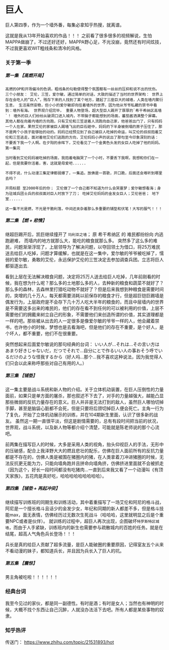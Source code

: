 # 巨人

巨人第四季，作为一个墙外番，每集必拿知乎热搜，就离谱。

这就是我从13年开始喜欢的作品！！！ 之前看了很多很多的视频解说，生怕MAPPA做崩了，不过还好还好，MAPPA野心足，不光没崩，竟然还有时间炫技，不过我更喜欢WIT粗线条和清冷的风格。


### 关于第一季

##### 第一集 【高燃开局】

    高燃的OP和开场偏冷的色调，粗线条的勾勒使得整个氛围都有一丝丝的压抑和说不出的忧伤。 三个小朋友： 艾伦，三笠，爱尔敏，通过简单的对话，大致的描述了当时的世界架构： 世界上存在会吃人的“巨人”，残存下来的人找到了某个地方，建起了三座巨大的城墙，人类在墙内繁衍生息， 生活虽然安稳，但小小的爱尔敏却向往着墙外的世界，因为他从爷爷私藏的禁书中看到：墙外有海。 世界观介绍完毕， 重要人物登场，超大型巨人踢开了厚厚的`希干希纳区高墙`！ 墙外的巨人们纷纷从破洞口进入城内，不带脑子都能想到的场面，蕃茄酱洒满整个屏幕。 其他人都在向着内墙的方向跑，只有艾伦和三笠逆着人流跑向自己家，他爸爸出门了，只有妈妈一个人在家。果然艾伦的家被巨人踢墙飞出的巨石砸中，妈妈的下半身被倒塌的房子压住了，那不是两个小孩子能够抬的动的。妈妈已经预见到了自己被巨人吃掉的命运，叫艾伦的叔叔抱着艾伦和三笠逃走，面对着他艾伦们逃跑的方向，艾伦妈妈小声的说出了那句至今印象深刻的话： 不要丢下我一个人啊。在夕阳的余晖下，艾伦看见了一个金黄色头发的女巨人吃掉了他的妈妈。 第一集完

    当时看到艾伦妈妈被吃掉的场面，我抱着电脑哭了一个小时，不要丢下我啊，我想和你们在一起，但是我要你活着，害，这就是母爱吧...... 

    不得不说，什么动漫三集定律都弱爆了，一集追。放佛是一首歌，开口跪，后面还会难听到哪里去吗？

    开局标题 至2000年后的你； 艾伦做了一个自己都不知道为什么会哭噩梦；爱尔敏想看海；身为驻城兵团士兵的叔叔面对巨人时放下了刀； 吃掉艾伦妈妈的金发女巨人；艾伦爸爸； 地下室......

    这一集不光是燃，不光是干脆利落，中间还夹杂着那么多重要的铺垫和伏笔！大写的服气！！！

##### 第二集 【燃 + 悲情】

继超巨踢开后，凯巨继续撞开了 `玛利亚之墙`； 原 希干希纳区 的 难民都纷纷向 内逃跑避难， 而墙内的地方就那么大，能吃的粮食就那么多。 突然多了这么多的难民，问题渐渐浮现了，上层领导为了解决问题，以夺回领土为借口，将25万难民送去给巨人吃掉，问题才算缓解，也就是在这一集中，爱尔敏的爷爷被吃掉了，懦弱的爱尔敏，勇敢的艾伦，永远保护艾伦的三笠决定去参加调查兵团。立志将巨人都驱逐出去.

看到上层在无法解决粮食问题，决定将25万人送去给巨人吃掉，几年前刚看的时候，我在想为什么呢？那么多的土地那么多的人，去种新的粮食和蔬菜不就好了？那么多的森林，去森林里打猎吃动物不就好了？但是后来我想到种粮食是需要时间的，突增的几十万人，每天都需要消耗以前保存的粮食才行，但是超巨铠巨踢墙是偶发行为，上层政府是不会存下几十万人吃大半年的粮食的，而且中层墙内的世界是不需要这多出来的难民的，他们的存在看不到任何的可以被利用的价值，上层不需要他们的拥戴来树立自己的形象，不需要他们来创造所谓的价值，其实道理都是一样的吧。那些被从出去的人一定很多是像爱尔敏的爷爷一样的人，他会藏着禁书，也许他小的时候，梦想也是去看海吧，但是他们的存在不重要，是个好人，是个坏人，都不重要，他们不在很重要。 

突然想起来后面爱尔敏说的那句经典的台词： いい人が…それは…その言い方はあまり好きじゃないだ，だつでそれで…自分にとで作るいい人の事おそう呼でいるだけのような怪我するから（好人吗…那个…我不喜欢这种说法，因为我觉得人们只会以此来称呼那些对自己有用的人。）

##### 第三集 【铺垫】

这一集主要是战斗系统和新人物的介绍。关于立体机动装置，在巨人压倒性的力量面前，如果只是单方面的屠杀，那也叙述不下去了，对手的力量越强大，越能凸显那些微弱的反抗力量存在的意义。巨人并非是无法打到的敌人，虽然巨人哪怕切掉手脚，甚至是脑袋心脏都不会死，但是只要将后颈切掉巨人便会死亡。主角一行为了复仇，开始了立体机动展示的训练，并在104期新生里面，认识了很多新的战友。 虽然这一期一直很平淡，但这是剧情需要的，总有有段时间把当前的状况，世界观，战斗系统，以及新人物等都介绍个清楚，可能就是陈老师说的那个心流吧。

前两集在描写巨人的时候，大多是采用人类的视角，抬头仰视巨人的手法，无形中的压破感，配合上我泽野大大的燃且悲壮的配乐，仿佛在巨人面前所有的反抗力量都是不存在的，仿佛人类是被围在猪圈内的猪，在人类拿着刀冲进猪圈的时候，无法反抗更无能为力，只能向墙角跑并且拼命向墙角挤，仿佛挤进里面就不会被抓走（因为这个，好长一段时间都没有吃猪肉...一直到后来我又看了一个动漫叫《有顶天家族》，五花肉是真好吃，哈哈哈哈哈哈哈哈哈）。

##### 第四集 【铺垫 + 再起冲突】

继续描写训练班的同期生和训练活动，其中着重描写了一场艾伦和阿尼的格斗战， 阿尼是一个擅长格斗且话少的金发少女，年纪和同期的新人都差不多，但是格斗技能max，面无表情，仿佛经历过无数次生死战斗（哈哈哈，这里就明显之后是个重要NPC或者是伙伴）。 就训练的过程中，超巨人再次出现，企图破坏`特罗斯特区城墙`，而由于人手紧缺，训练班内的新生也需要参与疏散城内的百姓的任务。就是在结尾，超高人气角色兵长登场！！！

兵长是真的给巨人贡献了超多流量，是巨人能破圈的重要原因，记得室友五个从来不看动漫的妹子，都知道兵长，并且因为兵长入了巨人的坑。

##### 第五集 【震惊】

男主角被吃啦！！！！！！

### 经典台词

我至今见过的家伙，都是同一副德性。有时是酒；有时是女人；当然也有神明的时候，大概不找个东西让自己沉醉，人就没办法活下去吧。所有人都是某些事物的奴隶。

### 知乎热评

传送门： https://www.zhihu.com/topic/21531893/hot
